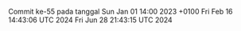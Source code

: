 Commit ke-55 pada tanggal Sun Jan 01 14:00 2023 +0100
Fri Feb 16 14:43:06 UTC 2024
Fri Jun 28 21:43:15 UTC 2024
